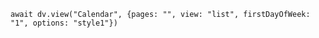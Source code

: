 
```dataviewjs
await dv.view("Calendar", {pages: "", view: "list", firstDayOfWeek: "1", options: "style1"})
```
